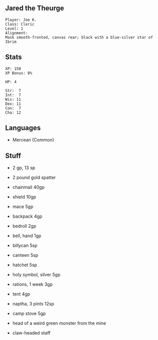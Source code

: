 
## Jared the Theurge

    Player: Joe K.
    Class: Cleric
    Level: 1
    Alignment:
    Mask smooth-fronted, canvas rear; black with a blue-silver star of Ibrim

## Stats

    XP: 150
    XP Bonus: 0%

    HP: 4

    Str:  7
    Int:  7
    Wis: 11
    Dex: 11
    Con:  7
    Cha: 12

## Languages

- Mercean (Common)

## Stuff

* 2 gp, 13 sp
* 2 pound gold spatter

* chainmail 40gp
* shield  10gp
* mace 5gp

* backpack 4gp
* bedroll 2gp
* bell, hand 1gp
* billycan 5sp
* canteen 5sp
* hatchet 5sp

* holy symbol, silver 5gp
* rations, 1 week 3gp

* tent 4gp

* naptha, 3 pints 12sp

* camp stove 5gp

* head of a weird green monster from the mine
* claw-headed staff
